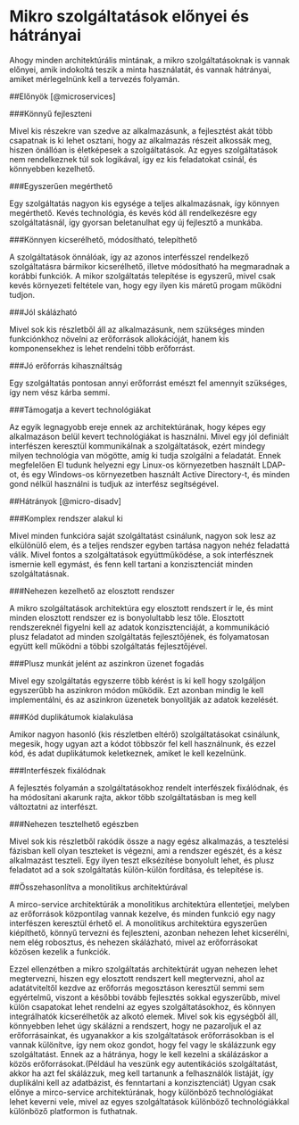 Mikro szolgáltatások előnyei és hátrányai
=========================================

Ahogy minden architektúrális mintának, a mikro szolgáltatásoknak is vannak előnyei, amik indokoltá teszik a minta használatát, és vannak hátrányai, amiket mérlegelnünk kell a tervezés folyamán.

##Előnyök [@microservices]

###Könnyű fejleszteni

Mivel kis részekre van szedve az alkalmazásunk, a fejlesztést akát több csapatnak is ki lehet osztani, hogy az alkalmazás részeit alkossák meg, hiszen önállóan is életképesek a szolgáltatások. Az egyes szolgáltatások nem rendelkeznek túl sok logikával, így ez kis feladatokat csinál, és könnyebben kezelhető.

###Egyszerűen megérthető

Egy szolgáltatás nagyon kis egysége a teljes alkalmazásnak, így könnyen megérthető. Kevés technológia, és kevés kód áll rendelkezésre egy szolgáltatásnál, így gyorsan beletanulhat egy új fejlesztő a munkába.

###Könnyen kicserélhető, módosítható, telepíthető

A szolgáltatások önnálóak, így az azonos interfésszel rendelkező szolgáltatásra bármikor kicserélhető, illetve módosítható ha megmaradnak a korábbi funkciók. A mikor szolgáltatás telepítése is egyszerű, mivel csak kevés környezeti feltétele van, hogy egy ilyen kis máretű progam működni tudjon.

###Jól skálázható

Mivel sok kis részletből áll az alkalmazásunk, nem szükséges minden funkciónkhoz növelni az erőforrások allokációját, hanem kis komponensekhez is lehet rendelni több erőforrást.

###Jó erőforrás kihasználtság

Egy szolgáltatás pontosan annyi erőforrást emészt fel amennyit szükséges, így nem vész kárba semmi.

###Támogatja a kevert technológiákat

Az egyik legnagyobb ereje ennek az architektúrának, hogy képes egy alkalmazáson belül kevert technológiákat is használni. Mivel egy jól definiált interfészen keresztül kommunikálnak a szolgáltatások, ezért mindegy milyen technológia van mögötte, amíg ki tudja szolgálni a feladatát. Ennek megfelelően El tudunk helyezni egy Linux-os környezetben használt LDAP-ot, és egy Windows-os környezetben használt Active Directory-t, és minden gond nélkül használni is tudjuk az interfész segítségével.

##Hátrányok [@micro-disadv]

###Komplex rendszer alakul ki

Mivel minden funkcióra saját szolgáltatást csinálunk, nagyon sok lesz az elkülönülő elem, és a teljes rendszer egyben tartása nagyon nehéz feladattá válik. Mivel fontos a szolgáltatások együttműködése, a sok interfésznek ismernie kell egymást, és fenn kell tartani a konzisztenciát minden szolgáltatásnak.

###Nehezen kezelhető az elosztott rendszer

A mikro szolgáltatások architektúra egy elosztott rendszert ír le, és mint minden elosztott rendszer ez is bonyolultabb lesz tőle. Elosztott rendszereknél figyelni kell az adatok konzisztenciáját, a kommunikáció plusz feladatot ad minden szolgáltatás fejlesztőjének, és folyamatosan együtt kell működni a többi szolgáltatás fejlesztőjével.

###Plusz munkát jelént az aszinkron üzenet fogadás

Mivel egy szolgáltatás egyszerre több kérést is ki kell hogy szolgáljon egyszerűbb ha aszinkron módon működik. Ezt azonban mindig le kell implementálni, és az aszinkron üzenetek bonyolítják az adatok kezelését.

###Kód duplikátumok kialakulása

Amikor nagyon hasonló (kis részletben eltérő) szolgáltatásokat csinálunk, megesik, hogy ugyan azt a kódot többször fel kell használnunk, és ezzel kód, és adat duplikátumok keletkeznek, amiket le kell kezelnünk.

###Interfészek fixálódnak

A fejlesztés folyamán a szolgáltatásokhoz rendelt interfészek fixálódnak, és ha módosítani akarunk rajta, akkor több szolgáltatásban is meg kell változtatni az interfészt.

###Nehezen tesztelhető egészben

Mivel sok kis részletből rakódik össze a nagy egész alkalmazás, a tesztelési fázisban kell olyan teszteket is végezni, ami a rendszer egészét, és a kész alkalmazást teszteli. Egy ilyen teszt elksézítése bonyolult lehet, és plusz feladatot ad a sok szolgáltatás külön-külön fordítása, és telepítése is.

##Összehasonlítva a monolitikus architektúrával

A mirco-service architektúrák a monolitikus architektúra ellentetjei, melyben az erőforrások központilag vannak kezelve, és minden funkció egy nagy interfészen keresztül érhető el. A monolitikus architektúra egyszerűen kiépíthető, könnyű tervezni és fejleszteni, azonban nehezen lehet kicserélni, nem elég robosztus, és nehezen skálázható, mivel az erőforrásokat közösen kezelik a funkciók.

Ezzel ellenzétben a mikro szolgáltatás architektúrát ugyan nehezen lehet megtervezni, hiszen egy elosztott rendszert kell megtervezni, ahol az adatátviteltől kezdve az erőforrás megosztáson keresztül semmi sem egyértelmű, viszont a későbbi tovább fejlesztés sokkal egyszerűbb, mivel külön csapatokat lehet rendelni az egyes szolgáltatásokhoz, és könnyen integrálhatók kicserélhetők az alkotó elemek. Mivel sok kis egységből áll, könnyebben lehet úgy skálázni a rendszert, hogy ne pazaroljuk el az erőforrásainkat, és ugyanakkor a kis szolgáltatások erőforrásokban is el vannak különítve, így nem okoz gondot, hogy fel vagy le skálázzunk egy szolgáltatást. Ennek az a hátránya, hogy le kell kezelni a skálázáskor a közös erőforrásokat.(Például ha veszünk egy autentikációs szolgáltatást, akkor ha azt fel skálázzuk, meg kell tartanunk a felhasználók listáját, így duplikálni kell az adatbázist, és fenntartani a konzisztenciát) Ugyan csak előnye a mirco-service architektúrának, hogy különböző technológiákat lehet keverni vele, mivel az egyes szolgáltatások különböző technológiákkal különböző platformon is futhatnak.
